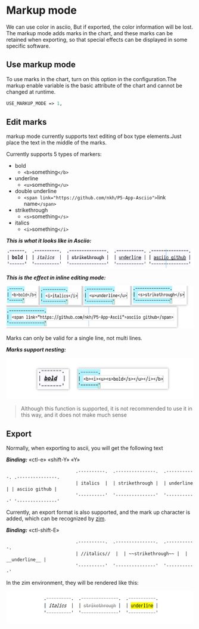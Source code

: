 # Markup mode

We can use color in asciio, But if exported, the color information will be lost.
The markup mode adds marks in the chart, and these marks can be retained when 
exporting, so that special effects can be displayed in some specific software.

## Use markup mode

To use marks in the chart, turn on this option in the configuration.The markup 
enable variable is the basic attribute of the chart and cannot be changed at 
runtime.


```perl
USE_MARKUP_MODE => 1,
```

## Edit marks

markup mode currently supports text editing of box type elements.Just place the text 
in the middle of the marks.

Currently supports 5 types of markers: 
- bold
  - `<b>`something`</b>`
- underline
  - `<u>`something`</u>`
- double underline
  - `<span link="https://github.com/nkh/P5-App-Asciio">`link name`</span>`
- strikethrough
  - `<s>`something`</s>`
- italics
  - `<i>`something`</i>`


***This is what it looks like in Asciio:***

![markup_effect](markup_effect.png)

***This is the effect in inline editing mode:***

![markup_mode_modify](markup_mode_modify.png)

Marks can only be valid for a single line, not multi lines.

***Marks support nesting:***

![markup_nesting](markup_nesting.png)

>Although this function is supported, it is not recommended to use it in this way, 
and it does not make much sense


## Export

Normally, when exporting to ascii, you will get the following text

***Binding:*** «ctl-e» «shift-Y» «Y»


```
                          .----------.  .---------------.  .-----------. .---------------.
                          | italics  |  | strikethrough |  | underline | | asciio github |
                          '----------'  '---------------'  '-----------' '---------------'
```

Currently, an export format is also supported, and the mark up character is added, which 
can be recognized by [zim](https://zim-wiki.org/).

***Binding:*** «ctl-shift-E»

```
                          .----------.  .---------------.  .-----------.
                          | //italics//  |  | ~~strikethrough~~ |  | __underline__ |
                          '----------'  '---------------'  '-----------'
```

In the zim environment, they will be rendered like this:

![markup_mode_zim](markup_mode_zim.png)





